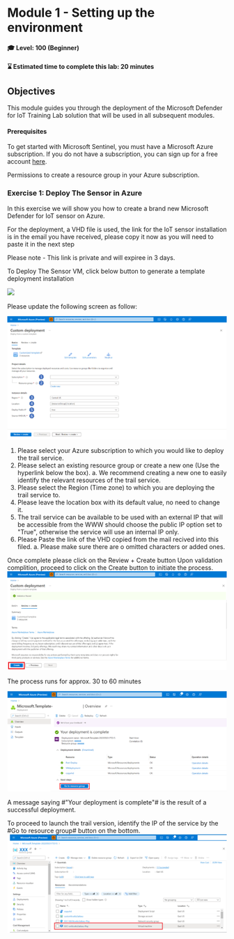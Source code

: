 # Module 1 - Setting up the environment

#### 🎓 Level: 100 (Beginner)
#### ⌛ Estimated time to complete this lab: 20 minutes

## Objectives

This module guides you through the deployment of the Microsoft Defender for IoT Training Lab solution that will be used in all subsequent modules.

#### Prerequisites

To get started with Microsoft Sentinel, you must have a Microsoft Azure subscription. If you do not have a subscription, you can sign up for a free account [here](https://azure.microsoft.com/en/free).

Permissions to create a resource group in your Azure subscription.

### Exercise 1: Deploy The Sensor in Azure

In this exercise we will show you how to create a brand new Microsoft Defender for IoT sensor on Azure.

For the deployment, a VHD file is used, the link for the IoT sensor installation is in the email you have received, please copy it now as you will need to paste it in the next step

Please note - This link is private and will expiree in 3 days. 

To Deploy The Sensor VM, click below button to generate a template deployment installation 

<a href="https://portal.azure.com/#create/Microsoft.Template/uri/https%3A%2F%2Fraw.githubusercontent.com%2FContoso-Hotels-Security%2FDefenderForIOT%2Fmain%2FDeploySensorV22%2Fazuredeploy.json" target="_blank">
  <img src="https://aka.ms/deploytoazurebutton" scale="0">
</a>



Please update the following screen as follow:

<img src="./Images/Deployment_1.png">

1. Please select your Azure subscription to which you would like to deploy the trail service.
2. Please select an existing resource group or create a new one (Use the hyperlink below the box).
	a. We recommend creating a new one to easily identify the relevant resources of the trail service.
3. Please select the Region (Time zone) to which you are deploying the trail service to.
4. Please leave the location box with its default value, no need to change it.
5. The trail service can be available to be used with an external IP that will be accessible from the WWW should choose the public IP option set to "True", otherwise the service will use an internal IP only.
6. Please Paste the link of the VHD copied from the mail recived into this filed.
	a. Please make sure there are o omitted characters or added ones.


Once complete please click on the Review + Create button
Upon validation complition, proceed to click on the Create button to initiate the process.
<img src="./Images/Review_&_ Create button.png">


The process runs for approx. 30 to 60 minutes

<img src="./Images/Go_to_Resource_Group.png">

A message saying #"Your deployment is complete"# is the result of a successful deployment.

To proceed to launch the trail version, identify the IP of the service by the #Go to resource group# button on the bottom.
<img src="./Images/VM_Resource.png">
